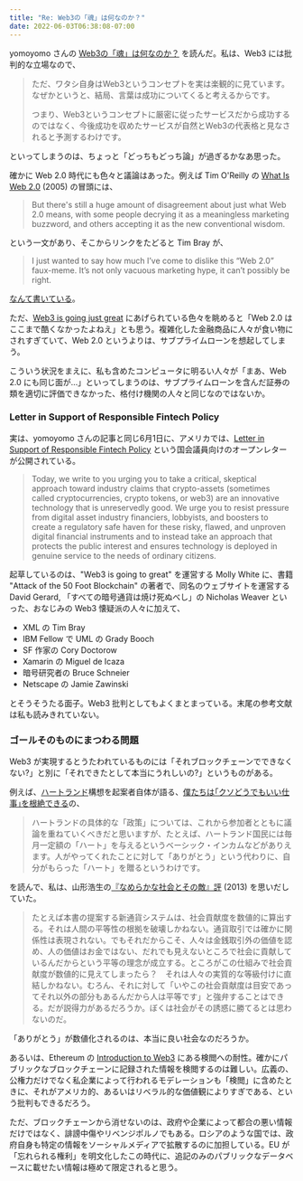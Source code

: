 ```yaml
---
title: "Re: Web3の「魂」は何なのか？"
date: 2022-06-03T06:38:08-07:00
---
```


yomoyomo さんの [Web3の「魂」は何なのか？](https://wirelesswire.jp/2022/06/82564/) を読んだ。私は、Web3 には批判的な立場なので、

> ただ、ワタシ自身はWeb3というコンセプトを実は楽観的に見ています。なぜかというと、結局、言葉は成功についてくると考えるからです。
>
> つまり、Web3というコンセプトに厳密に従ったサービスだから成功するのではなく、今後成功を収めたサービスが自然とWeb3の代表格と見なされると予測するわけです。

といってしまうのは、ちょっと「どっちもどっち論」が過ぎるかなあ思った。

確かに Web 2.0 時代にも色々と議論はあった。例えば Tim O'Reilly の [What Is Web 2.0](https://www.oreilly.com/pub/a/web2/archive/what-is-web-20.html) (2005) の冒頭には、

> But there's still a huge amount of disagreement about just what Web 2.0 means, with some people decrying it as a meaningless marketing buzzword, and others accepting it as the new conventional wisdom.

という一文があり、そこからリンクをたどると Tim Bray が、

> I just wanted to say how much I’ve come to dislike this “Web 2.0” faux-meme. It’s not only vacuous marketing hype, it can’t possibly be right.

[なんて書いている](http://www.tbray.org/ongoing/When/200x/2005/08/04/Web-2.0)。

ただ、[Web3 is going just great](https://web3isgoinggreat.com) にあげられている色々を眺めると「Web 2.0 はここまで酷くなかったよねえ」とも思う。複雑化した金融商品に人々が食い物にされすぎていて、Web 2.0 というよりは、サブプライムローンを想起してしまう。

こういう状況をまえに、私も含めたコンピュータに明るい人々が「まあ、Web 2.0 にも同じ面が...」といってしまうのは、サブプライムローンを含んだ証券の類を適切に評価できなかった、格付け機関の人々と同じなのではないか。

### Letter in Support of Responsible Fintech Policy

実は、yomoyomo さんの記事と同じ6月1日に、アメリカでは、[Letter in Support of Responsible Fintech Policy](https://concerned.tech) という国会議員向けのオープンレターが公開されている。

> Today, we write to you urging you to take a critical, skeptical approach toward industry claims that crypto-assets (sometimes called cryptocurrencies, crypto tokens, or web3) are an innovative technology that is unreservedly good. We urge you to resist pressure from digital asset industry financiers, lobbyists, and boosters to create a regulatory safe haven for these risky, flawed, and unproven digital financial instruments and to instead take an approach that protects the public interest and ensures technology is deployed in genuine service to the needs of ordinary citizens.

起草しているのは、"Web3 is going to great" を運営する Molly White に、書籍 "Attack of the 50 Foot Blockchain" の著者で、同名のウェブサイトを運営する David Gerard, 「すべての暗号通貨は焼け死ぬべし」の Nicholas Weaver といった、おなじみの Web3 懐疑派の人々に加えて、

- XML の Tim Bray
- IBM Fellow で UML の Grady Booch
- SF 作家の Cory Doctorow
- Xamarin の Miguel de Icaza
- 暗号研究者の Bruce Schneier
- Netscape の Jamie Zawinski

とそうそうたる面子。Web3 批判としてもよくまとまっている。末尾の参考文献は私も読みきれていない。

### ゴールそのものにまつわる問題

Web3 が実現するとうたわれているものには「それブロックチェーンでできなくない?」と別に「それできたとして本当にうれしいの?」というものがある。

例えば、[ハートランド](https://heart-land.io/ja/)構想を起案者自体が語る、[僕たちは｢クソどうでもいい仕事｣を根絶できる](https://toyokeizai.net/articles/-/590493)の、

> ハートランドの具体的な「政策」については、これから参加者とともに議論を重ねていくべきだと思いますが、たとえば、ハートランド国民には毎月一定額の「ハート」を与えるというベーシック・インカムなどがありえます。人がやってくれたことに対して「ありがとう」という代わりに、自分がもらった「ハート」を贈るというわけです。

を読んで、私は、山形浩生の[『なめらかな社会とその敵』評](https://cruel.hatenablog.com/entry/20130326/1364268478) (2013) を思いだしていた。

> たとえば本書の提案する新通貨システムは、社会貢献度を数値的に算出する。それは人間の平等性の根拠を破壊しかねない。通貨取引では確かに関係性は表現されない。でもそれだからこそ、人々は金銭取引外の価値を認め、人の価値はお金ではない、だれでも見えないところで社会に貢献しているんだからという平等の理念が成立する。ところがこの仕組みで社会貢献度が数値的に見えてしまったら？　それは人々の実質的な等級付けに直結しかねない。むろん、それに対して「いやこの社会貢献度は目安であってそれ以外の部分もあるんだから人は平等です」と強弁することはできる。だが説得力があるだろうか。ぼくは社会がその誘惑に勝てるとは思わないのだ。

「ありがとう」が数値化されるのは、本当に良い社会なのだろうか。

あるいは、Ethereum の [Introduction to Web3](https://ethereum.org/en/web3/) にある検閲への耐性。確かにパブリックなブロックチェーンに記録された情報を検閲するのは難しい。広義の、公権力だけでなく私企業によって行われるモデレーションも「検閲」に含めたときに、それがアメリカ的、あるいはリベラル的な価値観によりすぎである、という批判もできるだろう。

ただ、ブロックチェーンから消せないのは、政府や企業によって都合の悪い情報だけではなく、誹謗中傷やリベンジポルノでもある。ロシアのような国では、政府自身も特定の情報をソーシャルメディアで拡散するのに加担している。EU が「忘れられる権利」を明文化したこの時代に、追記のみのパブリックなデータベースに載せたい情報は極めて限定されると思う。
